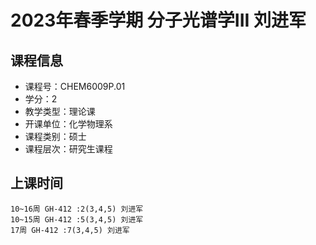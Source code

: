 # 2023年春季学期 分子光谱学III 刘进军






## 课程信息

- 课程号：CHEM6009P.01
- 学分：2
- 教学类型：理论课
- 开课单位：化学物理系
- 课程类别：硕士
- 课程层次：研究生课程

## 上课时间

```
10~16周 GH-412 :2(3,4,5) 刘进军
10~15周 GH-412 :5(3,4,5) 刘进军
17周 GH-412 :7(3,4,5) 刘进军
```

